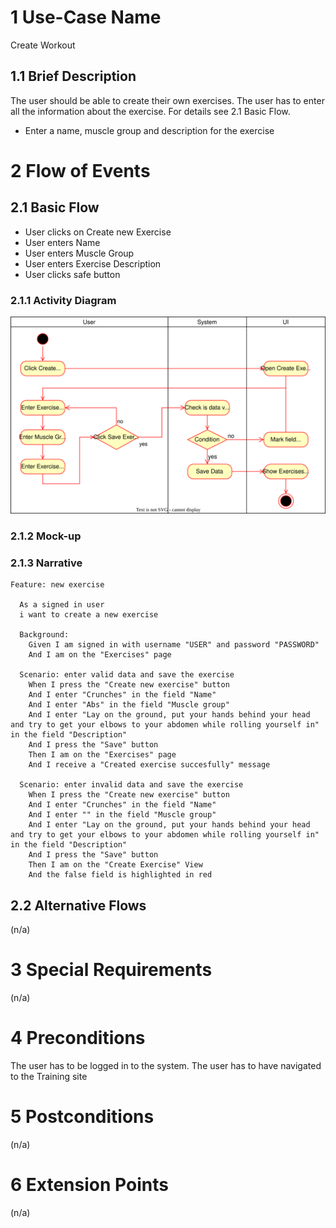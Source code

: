# 1 Use-Case Name

Create Workout

## 1.1 Brief Description

The user should be able to create their own exercises.
The user has to enter all the information about the exercise. For details see 2.1 Basic Flow.

- Enter a name, muscle group and description for the exercise

# 2 Flow of Events

## 2.1 Basic Flow

- User clicks on Create new Exercise
- User enters Name
- User enters Muscle Group
- User enters Exercise Description
- User clicks safe button

### 2.1.1 Activity Diagram
![test](Create_Exercise.drawio.svg)
### 2.1.2 Mock-up



### 2.1.3 Narrative

```gherkin
Feature: new exercise

  As a signed in user
  i want to create a new exercise

  Background:
    Given I am signed in with username "USER" and password "PASSWORD"
    And I am on the "Exercises" page 

  Scenario: enter valid data and save the exercise
    When I press the "Create new exercise" button
    And I enter "Crunches" in the field "Name"
    And I enter "Abs" in the field "Muscle group"
    And I enter "Lay on the ground, put your hands behind your head and try to get your elbows to your abdomen while rolling yourself in" in the field "Description"
    And I press the "Save" button
    Then I am on the "Exercises" page
    And I receive a "Created exercise succesfully" message

  Scenario: enter invalid data and save the exercise
    When I press the "Create new exercise" button
    And I enter "Crunches" in the field "Name"
    And I enter "" in the field "Muscle group"
    And I enter "Lay on the ground, put your hands behind your head and try to get your elbows to your abdomen while rolling yourself in" in the field "Description"
    And I press the "Save" button
    Then I am on the "Create Exercise" View
    And the false field is highlighted in red
```

## 2.2 Alternative Flows

(n/a)

# 3 Special Requirements

(n/a)

# 4 Preconditions

The user has to be logged in to the system.
The user has to have navigated to the Training site

# 5 Postconditions

(n/a)

# 6 Extension Points

(n/a)
